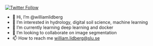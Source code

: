 [![Twitter Follow](https://img.shields.io/twitter/follow/William_Lidberg?style=social)](https://twitter.com/william_lidberg)


- 👋 Hi, I’m @williamlidberg
- 👀 I’m interested in hydrology, digital soil science, machine learning
- 🌱 I’m currently learning deep learning and docker
- 💞️ I’m looking to collaborate on image segmentation
- 📫 How to reach me william.lidberg@slu.se

<!---
williamlidberg/williamlidberg is a ✨ special ✨ repository because its `README.md` (this file) appears on your GitHub profile.
You can click the Preview link to take a look at your changes.
--->
